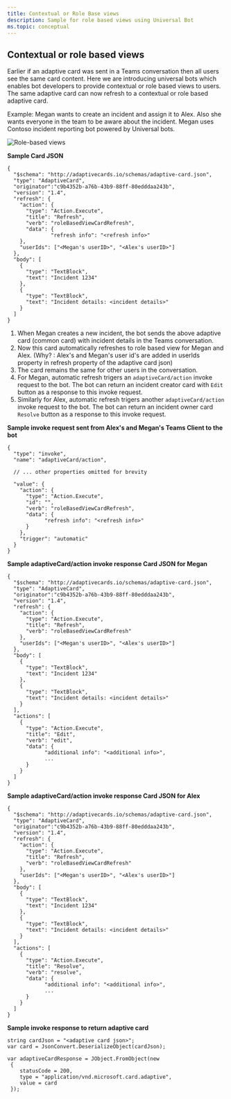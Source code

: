 ```yaml
---
title: Contextual or Role Base views
description: Sample for role based views using Universal Bot
ms.topic: conceptual
---
```


## Contextual or role based views
Earlier if an adaptive card was sent in a Teams conversation then all users see the same card content. Here we are introducing universal bots which enables bot developers to provide contextual or role based views to users. The same adaptive card can now refresh to a contextual or role based adaptive card.

Example: Megan wants to create an incident and assign it to Alex. Also she wants everyone in the team to be aware about the incident. Megan uses Contoso incident reporting bot powered by Universal bots.

![Role-based views](~/assets/images/bots/Rolebasedviews.png)

**Sample Card JSON**
```{JSON}
{
  "$schema": "http://adaptivecards.io/schemas/adaptive-card.json",
  "type": "AdaptiveCard",
  "originator":"c9b4352b-a76b-43b9-88ff-80edddaa243b",
  "version": "1.4",
  "refresh": {
    "action": {
      "type": "Action.Execute",
      "title": "Refresh",
      "verb": "roleBasedViewCardRefresh",
      "data": {
              "refresh info": "<refresh info>"
    },
    "userIds": ["<Megan's userID>", "<Alex's userID>"]
  },
  "body": [
    {
      "type": "TextBlock",
      "text": "Incident 1234"
    },
    {
      "type": "TextBlock",
      "text": "Incident details: <incident details>"
    }
  ]
}
```

1. When Megan creates a new incident, the bot sends the above adaptive card (common card) with incident details in the Teams conversation.
2. Now this card automatically refreshes to role based view for Megan and Alex. (Why? : Alex's and Megan's user id's are added in userIds property in refresh property of the adaptive card json)
3. The card remains the same for other users in the conversation.
4. For Megan, automatic refresh trigers an `adaptiveCard/action` invoke request to the bot. The bot can return an incident creator card with `Edit` button as a response to this invoke request. 
5. Similarly for Alex, automatic refresh trigers another `adaptiveCard/action` invoke request to the bot. The bot can return an incident owner card `Resolve` button as a response to this invoke request.


**Sample invoke request sent from Alex's and Megan's Teams Client to the bot**
```{JSON}
{ 
  "type": "invoke",
  "name": "adaptiveCard/action",

  // ... other properties omitted for brevity

  "value": { 
    "action": { 
      "type": "Action.Execute", 
      "id": "", 
      "verb": "roleBasedViewCardRefresh",
      "data": { 
            "refresh info": "<refresh info>"
      } 
    },
    "trigger": "automatic" 
  }
}
```

**Sample adaptiveCard/action invoke response Card JSON for Megan**
```{JSON}
{
  "$schema": "http://adaptivecards.io/schemas/adaptive-card.json",
  "type": "AdaptiveCard",
  "originator":"c9b4352b-a76b-43b9-88ff-80edddaa243b",
  "version": "1.4",
  "refresh": {
    "action": {
      "type": "Action.Execute",
      "title": "Refresh",
      "verb": "roleBasedViewCardRefresh"
    },
    "userIds": ["<Megan's userID>", "<Alex's userID>"]
  },
  "body": [
    {
      "type": "TextBlock",
      "text": "Incident 1234"
    },
    {
      "type": "TextBlock",
      "text": "Incident details: <incident details>"
    }
  ],
  "actions": [
    {
      "type": "Action.Execute",
      "title": "Edit",
      "verb": "edit",
      "data": {
            "additional info": "<additional info>",
            ...
      }
    }
  ]
}
```

**Sample adaptiveCard/action invoke response Card JSON for Alex**
```{JSON}
{
  "$schema": "http://adaptivecards.io/schemas/adaptive-card.json",
  "type": "AdaptiveCard",
  "originator":"c9b4352b-a76b-43b9-88ff-80edddaa243b",
  "version": "1.4",
  "refresh": {
    "action": {
      "type": "Action.Execute",
      "title": "Refresh",
      "verb": "roleBasedViewCardRefresh"
    },
    "userIds": ["<Megan's userID>", "<Alex's userID>"]
  },
  "body": [
    {
      "type": "TextBlock",
      "text": "Incident 1234"
    },
    {
      "type": "TextBlock",
      "text": "Incident details: <incident details>"
    }
  ],
  "actions": [
    {
      "type": "Action.Execute",
      "title": "Resolve",
      "verb": "resolve",
      "data": {
            "additional info": "<additional info>",
            ...
      }
    }
  ]
}
```

**Sample invoke response to return adaptive card**
```{C#}
string cardJson = "<adaptive card json>";
var card = JsonConvert.DeserializeObject(cardJson);

var adaptiveCardResponse = JObject.FromObject(new
 {
    statusCode = 200,
    type = "application/vnd.microsoft.card.adaptive",
    value = card
 });
```